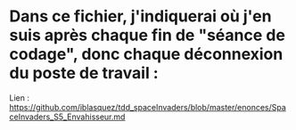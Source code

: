 # Dans ce fichier, j'indiquerai où j'en suis après chaque fin de "séance de codage", donc chaque déconnexion du poste de travail :


Lien : https://github.com/iblasquez/tdd_spaceInvaders/blob/master/enonces/SpaceInvaders_S5_Envahisseur.md